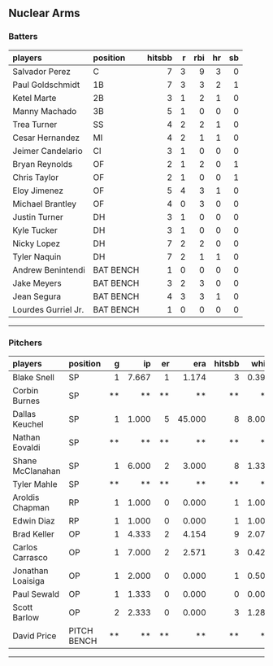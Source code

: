 ## Nuclear Arms

### Batters

 
|players             |position  | hitsbb|  r| rbi| hr| sb| 
|:-------------------|:---------|------:|--:|---:|--:|--:| 
|Salvador Perez      |C         |      7|  3|   9|  3|  0| 
|Paul Goldschmidt    |1B        |      7|  3|   3|  2|  1| 
|Ketel Marte         |2B        |      3|  1|   2|  1|  0| 
|Manny Machado       |3B        |      5|  1|   0|  0|  0| 
|Trea Turner         |SS        |      4|  2|   2|  1|  0| 
|Cesar Hernandez     |MI        |      4|  2|   1|  1|  0| 
|Jeimer Candelario   |CI        |      3|  1|   0|  0|  0| 
|Bryan Reynolds      |OF        |      2|  1|   2|  0|  1| 
|Chris Taylor        |OF        |      2|  1|   0|  0|  1| 
|Eloy Jimenez        |OF        |      5|  4|   3|  1|  0| 
|Michael Brantley    |OF        |      4|  0|   3|  0|  0| 
|Justin Turner       |DH        |      3|  1|   0|  0|  0| 
|Kyle Tucker         |DH        |      3|  1|   0|  0|  0| 
|Nicky Lopez         |DH        |      7|  2|   2|  0|  0| 
|Tyler Naquin        |DH        |      7|  2|   1|  1|  0| 
|Andrew Benintendi   |BAT BENCH |      1|  0|   0|  0|  0| 
|Jake Meyers         |BAT BENCH |      3|  2|   3|  0|  0| 
|Jean Segura         |BAT BENCH |      4|  3|   3|  1|  0| 
|Lourdes Gurriel Jr. |BAT BENCH |      1|  0|   0|  0|  0| 


* * *

### Pitchers

 
|players           |position    |  g|    ip| er|    era| hitsbb|  whip| so|  w| sv| 
|:-----------------|:-----------|--:|-----:|--:|------:|------:|-----:|--:|--:|--:| 
|Blake Snell       |SP          |  1| 7.667|  1|  1.174|      3| 0.391| 10|  0|  0| 
|Corbin Burnes     |SP          | **|    **| **|     **|     **|    **| **| **| **| 
|Dallas Keuchel    |SP          |  1| 1.000|  5| 45.000|      8| 8.000|  1|  0|  0| 
|Nathan Eovaldi    |SP          | **|    **| **|     **|     **|    **| **| **| **| 
|Shane McClanahan  |SP          |  1| 6.000|  2|  3.000|      8| 1.333|  4|  1|  0| 
|Tyler Mahle       |SP          | **|    **| **|     **|     **|    **| **| **| **| 
|Aroldis Chapman   |RP          |  1| 1.000|  0|  0.000|      1| 1.000|  1|  0|  1| 
|Edwin Diaz        |RP          |  1| 1.000|  0|  0.000|      1| 1.000|  3|  0|  0| 
|Brad Keller       |OP          |  1| 4.333|  2|  4.154|      9| 2.077|  3|  0|  0| 
|Carlos Carrasco   |OP          |  1| 7.000|  2|  2.571|      3| 0.429|  5|  0|  0| 
|Jonathan Loaisiga |OP          |  1| 2.000|  0|  0.000|      1| 0.500|  2|  1|  0| 
|Paul Sewald       |OP          |  1| 1.333|  0|  0.000|      0| 0.000|  1|  0|  0| 
|Scott Barlow      |OP          |  2| 2.333|  0|  0.000|      3| 1.286|  2|  0|  1| 
|David Price       |PITCH BENCH | **|    **| **|     **|     **|    **| **| **| **| 


* * *


